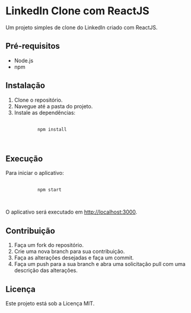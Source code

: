 <body>
    <h1>LinkedIn Clone com ReactJS</h1>
    <p>Um projeto simples de clone do LinkedIn criado com ReactJS.</p>
    <h2>Pré-requisitos</h2>
    <ul>
        <li>Node.js</li>
        <li>npm</li>
    </ul>
    <h2>Instalação</h2>
    <ol>
        <li>Clone o repositório.</li>
        <li>Navegue até a pasta do projeto.</li>
        <li>Instale as dependências:</li>
    </ol>
    <pre>
        <code>
            npm install
        </code>
    </pre>
    <h2>Execução</h2>
    <p>Para iniciar o aplicativo:</p>
    <pre>
        <code>
            npm start
        </code>
    </pre>
    <p>O aplicativo será executado em <a href="http://localhost:3000">http://localhost:3000</a>.</p>
    <h2>Contribuição</h2>
    <ol>
        <li>Faça um fork do repositório.</li>
        <li>Crie uma nova branch para sua contribuição.</li>
        <li>Faça as alterações desejadas e faça um commit.</li>
        <li>Faça um push para a sua branch e abra uma solicitação pull com uma descrição das alterações.</li>
    </ol>
    <h2>Licença</h2>
    <p>Este projeto está sob a Licença MIT.</p>
  
</body>
</html>
